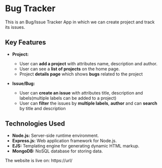 # Bug Tracker
This is an Bug/Issue Tracker App in which we can create project and track its issues.

## Key Features

- **Project:** 
   - User can **add a project** with attributes name, description and author.
   - User can see a **list of projects** on the home page.
   - Project **details page** which shows **bugs** related to the project

- **Issue/Bug:**
    - User can **create an issue** with attributes title, description and labels(multiple labels can be added to a project)
    - User can **filter** the issues by **multiple labels**, **author** and can **search** by title and description

## Technologies Used

- **Node.js:** Server-side runtime environment.
- **Express.js:** Web application framework for Node.js.
- **EJS:** Templating engine for generating dynamic HTML markup.
- **MongoDB:** NoSQL database for storing data.


The website is live on: https://url/